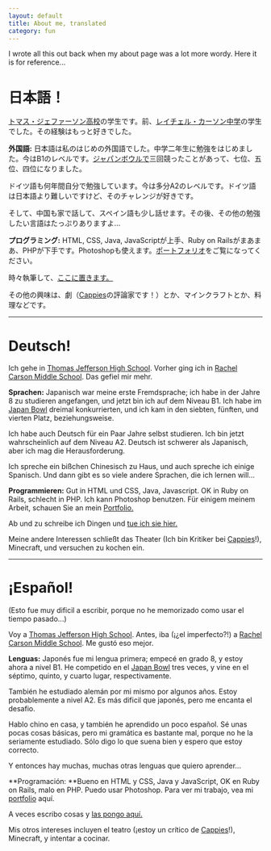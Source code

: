 ```yaml
---
layout: default
title: About me, translated
category: fun
---
```


I wrote all this out back when my about page was a lot more wordy. Here it is for reference...

# 日本語！

[トマス・ジェファーソン高校](http://www.tjhsst.edu)の学生です。前、[レイチェル・カーソン中学](http://www.fcps.edu/RachelCarsonMS)の学生でした。その経験はもっと好きでした。

**外国語:** 日本語は私のはじめの外国語でした。中学二年生に勉強をはじめました。今はB1のレベルです。[ジャパンボウルで](http://www.jaswdc.org/page-1451994)三回競ったことがあって、七位、五位、四位になりました。

ドイツ語も何年間自分で勉強しています。今は多分A2のレベルです。ドイツ語は日本語より難しいですけど、そのチャレンジが好きです。

そして、中国も家で話して、スペイン語も少し話せます。その後、その他の勉強したい言語はたっぷりありますよ…

**プログラミング:** HTML, CSS, Java, JavaScriptが上手、Ruby on Railsがまあまあ、PHPが下手です。Photoshopも使えます。[ポートフォリオ](portfolio.html)をご覧になってください。

時々執筆して、[ここに置きます。](writing.html)

その他の興味は、劇（[Cappies](http://cappies.com)の評論家です！）とか、マインクラフトとか、料理などです。

* * *

# Deutsch!

Ich gehe in [Thomas Jefferson High School](http://www.tjhsst.edu). Vorher ging ich in [Rachel Carson Middle School](http://www.fcps.edu/RachelCarsonMS). Das gefiel mir mehr.

**Sprachen:** Japanisch war meine erste Fremdsprache; ich habe in der Jahre 8 zu studieren angefangen, und jetzt bin ich auf dem Niveau B1\. Ich habe im [Japan Bowl](http://www.jaswdc.org/page-1451994) dreimal konkurrierten, und ich kam in den siebten, fünften, und vierten Platz, beziehungsweise.

Ich habe auch Deutsch für ein Paar Jahre selbst studieren. Ich bin jetzt wahrscheinlich auf dem Niveau A2\. Deutsch ist schwerer als Japanisch, aber ich mag die Herausforderung.

Ich spreche ein bißchen Chinesisch zu Haus, und auch spreche ich einige Spanisch. Und dann gibt es so viele andere Sprachen, die ich lernen will...

**Programmieren:** Gut in HTML und CSS, Java, Javascript. OK in Ruby on Rails, schlecht in PHP. Ich kann Photoshop benutzen. Für einigem meinem Arbeit, schauen Sie an mein [Portfolio.](portfolio.html)

Ab und zu schreibe ich Dingen und [tue ich sie hier.](writing.html)

Meine andere Interessen schließt das Theater (Ich bin Kritiker bei [Cappies](http://cappies.com)!), Minecraft, und versuchen zu kochen ein.

* * *

# ¡Español!

(Esto fue muy dificil a escribir, porque no he memorizado como usar el tiempo pasado...)

Voy a [Thomas Jefferson High School](http://www.tjhsst.edu). Antes, iba (¡¿el imperfecto?!) a [Rachel Carson Middle School](http://www.fcps.edu/RachelCarsonMS). Me gustó eso mejor.

**Lenguas:** Japonés fue mi lengua primera; empecé en grado 8, y estoy ahora a nivel B1\. He competido en el [Japan Bowl](http://www.jaswdc.org/page-1451994) tres veces, y vine en el séptimo, quinto, y cuarto lugar, respectivamente.

También he estudiado alemán por mi mismo por algunos años. Estoy probablemente a nivel A2\. Es más dificil que japonés, pero me encanta el desafio.

Hablo chino en casa, y también he aprendido un poco español. Sé unas pocas cosas básicas, pero mi gramática es bastante mal, porque no he la seriamente estudiado. Sólo digo lo que suena bien y espero que estoy correcto.

Y entonces hay muchas, muchas otras lenguas que quiero aprender...

**Programación: **Bueno en HTML y CSS, Java y JavaScript, OK en Ruby on Rails, malo en PHP. Puedo usar Photoshop. Para ver mi trabajo, vea mi [portfolio](portfolio.html) aquí.

A veces escribo cosas y [las pongo aquí.](writing.html)

Mis otros intereses incluyen el teatro (¡estoy un crítico de [Cappies](http://cappies.com)!), Minecraft, y intentar a cocinar.